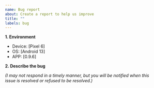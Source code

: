 ```yaml
---
name: Bug report
about: Create a report to help us improve
title: ""
labels: bug
---
```


**1. Environment**

-   Device: [Pixel 6]
-   OS: [Android 13]
-   APP: [0.9.6]

**2. Describe the bug**

_(I may not respond in a timely manner, but you will be notified when this issue is resolved or refused to be resolved.)_
